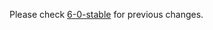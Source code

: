

Please check [6-0-stable](https://github.com/rails/rails/blob/6-0-stable/activemodel/CHANGELOG.md) for previous changes.
